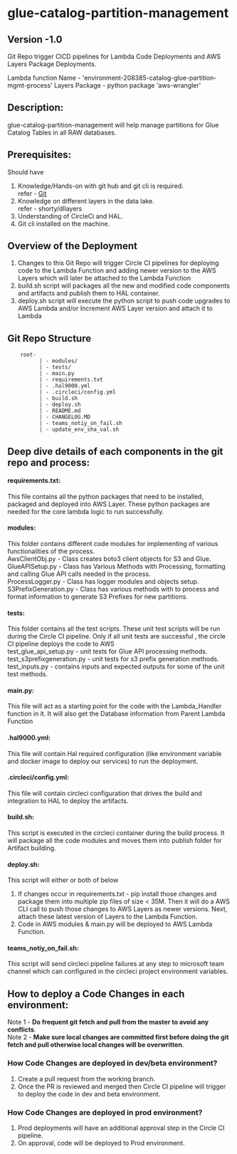 # glue-catalog-partition-management

   ## Version  -1.0
   Git Repo trigger CICD pipelines for Lambda Code Deployments and AWS Layers Package Deployments.

   Lambda function Name - 'environment-208385-catalog-glue-partition-mgmt-process'
   Layers Package - python package 'aws-wrangler'

   ## Description:
   glue-catalog-partition-management will help manage partitions for Glue Catalog Tables in all RAW databases.

   ## Prerequisites:
   Should have
   1) Knowledge/Hands-on with git hub and git cli is required.\
        refer - [Git](https://docs.github.com/en) 
   2) Knowledge on different layers in the data lake. \
       refer - shorty/dllayers
   3) Understanding of CircleCi and HAL.
   4) Git cli installed on the machine.

   
   ## Overview of the Deployment
   
   1) Changes to this Git Repo will trigger Circle CI pipelines for deploying code to the Lambda Function and adding newer version to the AWS Layers which will later be attached to the Lambda Function
   2) build.sh script will packages all the new and modified code components and artifacts and  publish them to HAL container.
   4) deploy.sh script will execute the python script to push code upgrades to AWS Lambda and/or Increment AWS Layer version and attach it to Lambda
   
   ## Git Repo Structure
    
        root-
              | - modules/
              | - tests/
              | - main.py
              | - requirements.txt
              | - .hal9000.yml
              | - .circleci/config.yml
              | - build.sh
              | - deploy.sh
              | - README.md
              | - CHANGELOG.MD
              | - teams_notiy_on_fail.sh
              | - update_env_sha_val.sh


   ## Deep dive details of each components in the git repo and process:
   
  #### requirements.txt: 
  This file contains all the python packages that need to be installed, packaged and deployed into AWS Layer. 
  These python packages are needed for the core lambda logic to run successfully.
                              
  #### modules: 
  This folder contains different code modules for implementing of various functionalities of the process.  
  AwsClientObj.py - Class creates boto3 client objects for S3 and Glue.  
  GlueAPISetup.py - Class has Various Methods with Processing, formatting and calling Glue API calls needed in the process.  
  ProcessLogger.py - Class has logger modules and objects setup.  
  S3PrefixGeneration.py - Class has various methods with to process and format information to generate S3 Prefixes for new partitions.

  #### tests: 
  This folder contains all the test scripts. These unit test scripts will be run during the Circle CI pipeline. Only if all unit tests are successful , the circle CI pipeline deploys the code to AWS  
  test_glue_api_setup.py - unit tests for Glue API processing methods.  
  test_s3prefixgeneration.py - unit tests for s3 prefix generation methods.  
  test_inputs.py - contains inputs and expected outputs for some of the unit test methods.
  
  #### main.py: 
  This file will act as a starting point for the code with the Lambda_Handler function in it. It will also get the Database information from Parent Lambda Function
  
  #### .hal9000.yml:
  This file will contain Hal required configuration (like environment variable and docker image to deploy our services) to run the deployment.
  
  #### .circleci/config.yml:
  This file will contain circleci configuration that drives the build and integration to HAL to deploy the artifacts. 
  
  ####  build.sh:
  This script is executed in the circleci container during the build process. It will package all the code modules and moves them into publish folder for Artifact building.
  
  #### deploy.sh:
  This script will either or both of below
  1. If changes occur in requirements.txt - pip install those changes and package them into multiple zip files of size < 35M. Then it will do a AWS CLI call to push those changes to AWS Layers as newer versions. 
  Next, attach these latest version of Layers to the Lambda Function.
  2. Code in AWS modules & main.py will be deployed to AWS Lambda Function.
  
  #### teams_notiy_on_fail.sh:
  This script will send circleci pipeline failures at any step to microsoft team channel which can configured in the circleci project environment variables.
  
  ## How to deploy a Code Changes in each environment:
  Note 1 - **Do frequent git fetch and pull from the master to avoid any conflicts**.\
  Note 2 - **Make sure local changes are committed first before doing the git fetch and pull otherwise local changes will be overwritten**.    
  
 ### How Code Changes are deployed in dev/beta environment?
   
 1) Create a pull request from the working branch.
 2) Once the PR is reviewed and merged then Circle CI pipeline will trigger to deploy the code in dev and beta environment.
   
    
 ### How Code Changes are deployed in prod environment?
   
 1) Prod deployments will have an additional approval step in the Circle CI pipeline.
 2) On approval, code will be deployed to Prod environment.
      
   
   
   
  

  

  
   
   
        
          
